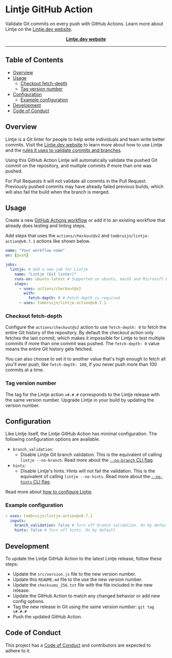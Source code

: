 # Lintje GitHub Action

Validate Git commits on every push with GitHub Actions. Learn more about Lintje
on the [Lintje.dev website][website].

<div align="center">
  <b><a href="https://lintje.dev">Lintje.dev website</a></b>
</div>

---

## Table of Contents

- [Overview](#overview)
- [Usage](#usage)
    - [Checkout fetch-depth](#checkout-fetch-depth)
    - [Tag version number](#tag-version-number)
- [Configuration](#configuration)
    - [Example configuration](#example-configuration)
- [Development](#development)
- [Code of Conduct](#code-of-conduct)

## Overview

Lintje is a Git linter for people to help write individuals and team write
better commits. Visit the [Lintje.dev website][website] to learn more about how
to use Lintje and the [rules it uses to validate commits and
branches](https://lintje.dev/docs/rules/).

Using this GitHub Action Lintje will automatically validate the pushed Git
commit on the repository, and multiple commits if more than one was pushed.

For Pull Requests it will not validate all commits in the Pull Request.
Previously pushed commits may have already failed previous builds, which will
also fail the build when the branch is merged.

## Usage

Create a new [GitHub Actions
workflow](https://docs.github.com/en/actions/quickstart) or add it to an
existing workflow that already does testing and linting steps.

Add steps that uses the `actions/checkout@v2` and
`tombruijn/lintje-action@v0.7.1` actions like shown below.

```yaml
name: "Your workflow name"
on: [push]

jobs:
  lintje: # Add a new job for Lintje
    name: "Lintje (Git linter)"
    runs-on: ubuntu-latest # Supported on ubuntu, macOS and Microsoft Windows
    steps:
      - uses: actions/checkout@v2
        with:
          fetch-depth: 0 # Fetch depth is required
      - uses: tombruijn/lintje-action@v0.7.1
```

### Checkout fetch-depth

Configure the `actions/checkout@v2` action to use `fetch-depth: 0` to fetch the
entire Git history of the repository. By default the checkout action only
fetches the last commit, which makes it impossible for Lintje to test multiple
commits if more than one commit was pushed. The `fetch-depth: 0` value means
the entire Git history gets fetched.

You can also choose to set it to another value that's high enough to fetch all
you'll ever push, like `fetch-depth: 100`, if you never push more than 100
commits at a time.

### Tag version number

The tag for the Lintje action `v#.#.#` corresponds to the Lintje release with
the same version number. Upgrade Lintje in your build by updating the version
number.

## Configuration

Like Lintje itself, the Lintje GitHub Action has minimal configuration.
The following configuration options are available.

- `branch_validation`:
    - Disable Lintje Git branch validation.
      This is the equivalent of calling `lintje --no-branch`.
      Read more about the [`--no-branch` CLI
      flag](https://lintje.dev/docs/usage/#branch-validation).
- `hints`:
    - Disable Lintje's hints. Hints will not fail the validation.
      This is the equivalent of calling `lintje --no-hints`.
      Read more about the [`--no-hints` CLI
      flag](https://lintje.dev/docs/usage/#hints).

Read more about [how to configure
Lintje](https://lintje.dev/docs/configuration/).

### Example configuration

```yaml
- uses: tombruijn/lintje-action@v0.7.1
  inputs:
    branch_validation: false # Turn off branch validation. On by default
    hints: false # Turn off hints. On by default
```

## Development

To update the Lintje GitHub Action to the latest Lintje release, follow these
steps:

- Update the `src/version.js` file to the new version number.
- Update this `README.md` file to the use the new version number.
- Update the `checksums_256.txt` file with the file included in the new release.
- Update the GitHub Action to match any changed behavior or add new config
  options.
- Tag the new release in Git using the same version number: `git tag v#.#.#`
- Push the updated GitHub Action.

## Code of Conduct

This project has a [Code of Conduct](CODE_OF_CONDUCT.md) and contributors are
expected to adhere to it.

[website]: https://lintje.dev
[installation]: https://lintje.dev/docs/installation/

